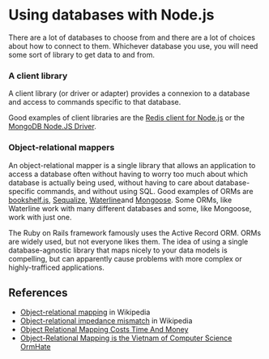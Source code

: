 # Using databases with Node.js

There are a lot of databases to choose from and there are a lot of choices about how to connect to them. Whichever database you use, you will need some sort of library to get data to and from.

### A client library
A client library (or driver or adapter) provides a connexion to a database and access to commands specific to that database. 

Good examples of client libraries are the [Redis client for Node.js](https://github.com/NodeRedis/node_redis) or the [MongoDB Node.JS Driver](https://github.com/mongodb/node-mongodb-native).

### Object-relational mappers
An object-relational mapper is a single library that allows an application to access a database often without having to worry too much about which database is actually being used, without having to care about database-specific commands, and without using SQL. 
Good examples of ORMs are [bookshelf.js](https://github.com/tgriesser/bookshelf), [Sequalize](https://github.com/sequelize/sequelize), [Waterline](https://github.com/sequelize/sequelize )and [Mongoose](https://github.com/Automattic/mongoose). Some ORMs, like Waterline work with many different databases and some, like Mongoose, work with just one.

The Ruby on Rails framework famously uses the Active Record ORM. ORMs are widely used, but not everyone likes them. The idea of using a single database-agnostic library that maps nicely to your data models is compelling, but can apparently cause problems with more complex or highly-trafficed applications.

## References
+ [Object-relational mapping](https://en.wikipedia.org/wiki/Object-relational_mapping) in Wikipedia
+ [Object-relational impedance mismatch](https://en.wikipedia.org/wiki/Object-relational_impedance_mismatch) in Wikipedia
+ [Object Relational Mapping Costs Time And Money](http://c2.com/cgi/wiki?ObjectRelationalMappingCostsTimeAndMoney)
+ [Object-Relational Mapping is the Vietnam of Computer Science](http://blog.codinghorror.com/object-relational-mapping-is-the-vietnam-of-computer-science/)
[OrmHate](http://martinfowler.com/bliki/OrmHate.html)
